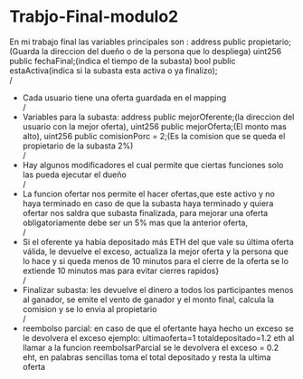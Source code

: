 # Trabjo-Final-modulo2
En mi trabajo final las variables principales son : address public propietario;(Guarda la direccion del dueño o de la persona que lo despliega) uint256 public fechaFinal;(indica el tiempo de la subasta) bool public estaActiva(indica si la subasta esta activa o ya finalizo);  
/  
* Cada usuario tiene una oferta guardada en el mapping  
/  
* Variables para la subasta: address public mejorOferente;(la direccion del usuario con la mejor oferta), uint256 public mejorOferta;(El monto mas alto), uint256 public comisionPorc = 2;(Es la comision que se queda el propietario de la subasta 2%)  
/  
* Hay algunos modificadores el cual permite que ciertas funciones solo las pueda ejecutar el dueño  
/  
* La funcion ofertar nos permite el hacer ofertas,que este activo y no haya terminado en caso de que la subasta haya terminado y quiera ofertar nos saldra que subasta finalizada, para mejorar una oferta obligatoriamente debe ser un 5% mas que la anterior oferta,   
/  
* Si el oferente ya había depositado más ETH del que vale su última oferta válida, le devuelve el exceso, actualiza la mejor oferta y la persona que lo hace y si queda menos de 10 minutos para el cierre de la oferta se lo extiende 10 minutos mas para evitar cierres rapidos}  
/  
* Finalizar subasta: les devuelve el dinero a todos los participantes menos al ganador, se emite el vento de ganador y el monto final, calcula la comision y se lo envia al propietario  
/  
* reembolso parcial: en caso de que el ofertante haya hecho un exceso se le devolvera el exceso ejemplo: ultimaoferta=1 totaldepositado=1.2 eth al llamar a la funcion reembolsarParcial se le devolvera el exceso = 0.2 eht, en palabras sencillas toma el total depositado y resta la ultima oferta    
